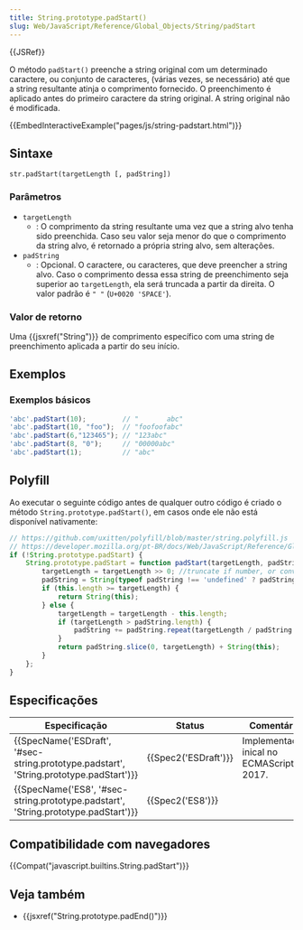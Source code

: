 ```yaml
---
title: String.prototype.padStart()
slug: Web/JavaScript/Reference/Global_Objects/String/padStart
---
```


{{JSRef}}

O método `padStart()` preenche a string original com um determinado caractere, ou conjunto de caracteres, (várias vezes, se necessário) até que a string resultante atinja o comprimento fornecido. O preenchimento é aplicado antes do primeiro caractere da string original. A string original não é modificada.

{{EmbedInteractiveExample("pages/js/string-padstart.html")}}

## Sintaxe

```
str.padStart(targetLength [, padString])
```

### Parâmetros

- `targetLength`
  - : O comprimento da string resultante uma vez que a string alvo tenha sido preenchida. Caso seu valor seja menor do que o comprimento da string alvo, é retornado a própria string alvo, sem alterações.
- `padString`
  - : Opcional. O caractere, ou caracteres, que deve preencher a string alvo. Caso o comprimento dessa essa string de preenchimento seja superior ao `targetLength`, ela será truncada a partir da direita. O valor padrão é `" "` (`U+0020 'SPACE'`).

### Valor de retorno

Uma {{jsxref("String")}} de comprimento específico com uma string de preenchimento aplicada a partir do seu início.

## Exemplos

### Exemplos básicos

```js
'abc'.padStart(10);         // "       abc"
'abc'.padStart(10, "foo");  // "foofoofabc"
'abc'.padStart(6,"123465"); // "123abc"
'abc'.padStart(8, "0");     // "00000abc"
'abc'.padStart(1);          // "abc"
```

## Polyfill

Ao executar o seguinte código antes de qualquer outro código é criado o método `String.prototype.padStart()`, em casos onde ele não está disponível nativamente:

```js
// https://github.com/uxitten/polyfill/blob/master/string.polyfill.js
// https://developer.mozilla.org/pt-BR/docs/Web/JavaScript/Reference/Global_Objects/String/padStart
if (!String.prototype.padStart) {
    String.prototype.padStart = function padStart(targetLength, padString) {
        targetLength = targetLength >> 0; //truncate if number, or convert non-number to 0;
        padString = String(typeof padString !== 'undefined' ? padString : ' ');
        if (this.length >= targetLength) {
            return String(this);
        } else {
            targetLength = targetLength - this.length;
            if (targetLength > padString.length) {
                padString += padString.repeat(targetLength / padString.length); //append to original to ensure we are longer than needed
            }
            return padString.slice(0, targetLength) + String(this);
        }
    };
}
```

## Especificações

| Especificação                                                                                                        | Status                       | Comentário                               |
| -------------------------------------------------------------------------------------------------------------------- | ---------------------------- | ---------------------------------------- |
| {{SpecName('ESDraft', '#sec-string.prototype.padstart', 'String.prototype.padStart')}} | {{Spec2('ESDraft')}} | Implementação inical no ECMAScript 2017. |
| {{SpecName('ES8', '#sec-string.prototype.padstart', 'String.prototype.padStart')}}         | {{Spec2('ES8')}}         |                                          |

## Compatibilidade com navegadores

{{Compat("javascript.builtins.String.padStart")}}

## Veja também

- {{jsxref("String.prototype.padEnd()")}}
